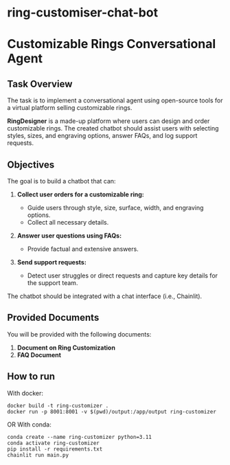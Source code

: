 # ring-customiser-chat-bot
# Customizable Rings Conversational Agent

## Task Overview

The task is to implement a conversational agent using open-source tools for a virtual platform selling customizable rings.

**RingDesigner** is a made-up platform where users can design and order customizable rings. The created chatbot should assist users with selecting styles, sizes, and engraving options, answer FAQs, and log support requests.

## Objectives

The goal is to build a chatbot that can:

1. **Collect user orders for a customizable ring:**
   - Guide users through style, size, surface, width, and engraving options.
   - Collect all necessary details.

2. **Answer user questions using FAQs:**
   - Provide factual and extensive answers.

3. **Send support requests:**
   - Detect user struggles or direct requests and capture key details for the support team.

The chatbot should be integrated with a chat interface (i.e., Chainlit).

## Provided Documents

You will be provided with the following documents:
1. **Document on Ring Customization**
2. **FAQ Document**

## How to run
With docker:
```
docker build -t ring-customizer .
docker run -p 8001:8001 -v $(pwd)/output:/app/output ring-customizer
```
OR
With conda:
```
conda create --name ring-customizer python=3.11
conda activate ring-customizer
pip install -r requirements.txt
chainlit run main.py
```
